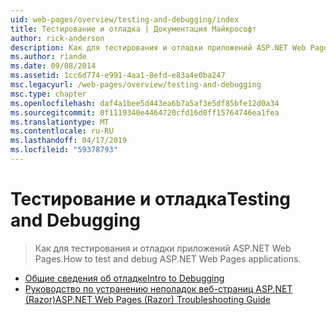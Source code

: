 ```yaml
---
uid: web-pages/overview/testing-and-debugging/index
title: Тестирование и отладка | Документация Майкрософт
author: rick-anderson
description: Как для тестирования и отладки приложений ASP.NET Web Pages.
ms.author: riande
ms.date: 09/08/2014
ms.assetid: 1cc6d774-e991-4aa1-8efd-e83a4e0ba247
msc.legacyurl: /web-pages/overview/testing-and-debugging
msc.type: chapter
ms.openlocfilehash: daf4a1bee5d443ea6b7a5af3e5df85bfe12d0a34
ms.sourcegitcommit: 0f1119340e4464720cfd16d0ff15764746ea1fea
ms.translationtype: MT
ms.contentlocale: ru-RU
ms.lasthandoff: 04/17/2019
ms.locfileid: "59378793"
---
```

# <a name="testing-and-debugging"></a><span data-ttu-id="35445-103">Тестирование и отладка</span><span class="sxs-lookup"><span data-stu-id="35445-103">Testing and Debugging</span></span>

> <span data-ttu-id="35445-104">Как для тестирования и отладки приложений ASP.NET Web Pages.</span><span class="sxs-lookup"><span data-stu-id="35445-104">How to test and debug ASP.NET Web Pages applications.</span></span>


- [<span data-ttu-id="35445-105">Общие сведения об отладке</span><span class="sxs-lookup"><span data-stu-id="35445-105">Intro to Debugging</span></span>](introduction-to-debugging.md)
- [<span data-ttu-id="35445-106">Руководство по устранению неполадок веб-страниц ASP.NET (Razor)</span><span class="sxs-lookup"><span data-stu-id="35445-106">ASP.NET Web Pages (Razor) Troubleshooting Guide</span></span>](aspnet-web-pages-razor-troubleshooting-guide.md)
